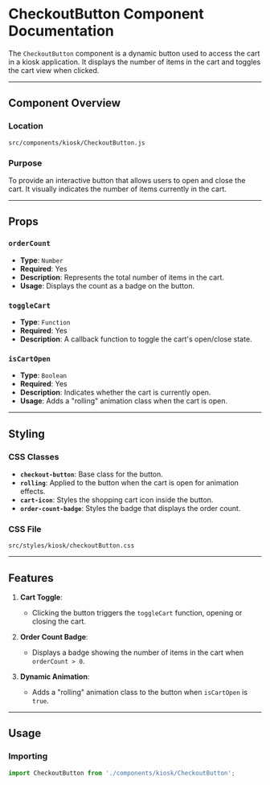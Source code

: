 # CheckoutButton Component Documentation

The `CheckoutButton` component is a dynamic button used to access the cart in a kiosk application. It displays the number of items in the cart and toggles the cart view when clicked.

---

## Component Overview

### Location
`src/components/kiosk/CheckoutButton.js`

### Purpose
To provide an interactive button that allows users to open and close the cart. It visually indicates the number of items currently in the cart.

---

## Props

### `orderCount`
- **Type**: `Number`
- **Required**: Yes
- **Description**: Represents the total number of items in the cart.
- **Usage**: Displays the count as a badge on the button.

### `toggleCart`
- **Type**: `Function`
- **Required**: Yes
- **Description**: A callback function to toggle the cart's open/close state.

### `isCartOpen`
- **Type**: `Boolean`
- **Required**: Yes
- **Description**: Indicates whether the cart is currently open.
- **Usage**: Adds a "rolling" animation class when the cart is open.

---

## Styling

### CSS Classes
- **`checkout-button`**: Base class for the button.
- **`rolling`**: Applied to the button when the cart is open for animation effects.
- **`cart-icon`**: Styles the shopping cart icon inside the button.
- **`order-count-badge`**: Styles the badge that displays the order count.

### CSS File
`src/styles/kiosk/checkoutButton.css`

---

## Features

1. **Cart Toggle**:
   - Clicking the button triggers the `toggleCart` function, opening or closing the cart.

2. **Order Count Badge**:
   - Displays a badge showing the number of items in the cart when `orderCount > 0`.

3. **Dynamic Animation**:
   - Adds a "rolling" animation class to the button when `isCartOpen` is `true`.

---

## Usage

### Importing

```javascript
import CheckoutButton from './components/kiosk/CheckoutButton';
